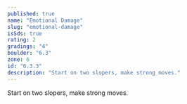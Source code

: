 ```yaml
---
published: true
name: "Emotional Damage"
slug: "emotional-damage"
isSds: true
rating: 2
gradings: "4"
boulder: "6.3"
zone: 6
id: "6.3.3"
description: "Start on two slopers, make strong moves."
---
```


Start on two slopers, make strong moves.
